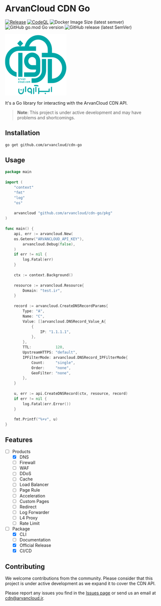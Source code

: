 # ArvanCloud CDN Go

[![Release](https://github.com/arvancloud/cdn-go/actions/workflows/release.yaml/badge.svg)](https://github.com/arvancloud/cdn-go/actions/workflows/release.yaml) [![CodeQL](https://github.com/arvancloud/cdn-go/actions/workflows/codeql.yaml/badge.svg)](https://github.com/arvancloud/cdn-go/actions/workflows/codeql.yaml) ![Docker Image Size (latest semver)](https://img.shields.io/docker/image-size/r1cloud/cdn?sort=semver) ![GitHub go.mod Go version](https://img.shields.io/github/go-mod/go-version/arvancloud/cdn-go) ![GitHub release (latest SemVer)](https://img.shields.io/github/v/release/arvancloud/cdn-go?display_name=tag&sort=semver)

![logo](.github/logo.svg)

It's a Go library for interacting with the ArvanCloud CDN API.

> **Note**: This project is under active development and may have problems and shortcomings.

## Installation

```bash
go get github.com/arvancloud/cdn-go
```

## Usage

```go
package main

import (
    "context"
    "fmt"
    "log"
    "os"

    arvancloud "github.com/arvancloud/cdn-go/pkg"
)

func main() {
    api, err := arvancloud.New(
    os.Getenv("ARVANCLOUD_API_KEY"),
        arvancloud.Debug(false),
    )
    if err != nil {
        log.Fatal(err)
    }

    ctx := context.Background()

    resource := arvancloud.Resource{
        Domain: "test.ir",
    }

    record := arvancloud.CreateDNSRecordParams{
        Type: "A",
        Name: "C",
        Value: []arvancloud.DNSRecord_Value_A{
            {
                IP: "1.1.1.1",
            },
        },
        TTL:           120,
        UpstreamHTTPS: "default",
        IPFilterMode: arvancloud.DNSRecord_IPFilterMode{
            Count:     "single",
            Order:     "none",
            GeoFilter: "none",
        },
    }

    u, err := api.CreateDNSRecord(ctx, resource, record)
    if err != nil {
        log.Fatal(err.Error())
    }

    fmt.Printf("%+v", u)
}
```

## Features

- [ ] Products
  - [x] DNS
  - [ ] Firewall
  - [ ] WAF
  - [ ] DDoS
  - [ ] Cache
  - [ ] Load Balancer
  - [ ] Page Rule
  - [ ] Acceleration
  - [ ] Custom Pages
  - [ ] Redirect
  - [ ] Log Forwarder
  - [ ] L4 Proxy
  - [ ] Rate Limit
- [ ] Package
  - [x] CLI
  - [ ] Documentation
  - [x] Official Release
  - [x] CI/CD

## Contributing

We welcome contributions from the community. Please consider that this project is under active development as we expand it to cover the CDN API.

Please report any issues you find in the [Issues page](https://github.com/arvancloud/cdn-go/issues) or send us an email at [cdn@arvancloud.ir](mailto:cdn@arvancloud.ir).
